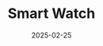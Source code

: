 ---
title: "Smart Watch"
date: 2025-02-25
store: Redbubble
affiliate_link: https://amzn.to/sample-link
layout: product
categories: [Fashion]
subcategories: [Top]
tags: []
images:
  - /assets/img/product-img/pro-big-2.jpg
  - /assets/img/product-img/product2.jpg

short_description: February - Premium wireless earbuds with noise cancellation and long battery life.
description: This is detailed Description- February
---
